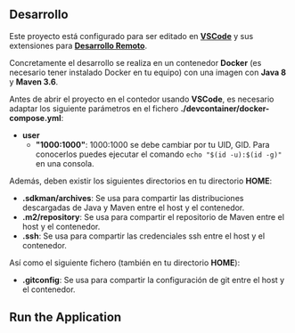 
## Desarrollo

Este proyecto está configurado para ser editado en **[VSCode](https://code.visualstudio.com/)** y sus extensiones para **[Desarrollo Remoto](https://code.visualstudio.com/docs/remote/remote-overview)**.

Concretamente el desarrollo se realiza en un contenedor **Docker** (es necesario tener instalado Docker en tu equipo) con una imagen con **Java 8** y **Maven 3.6**.

Antes de abrir el proyecto en el contedor usando **VSCode**, es necesario adaptar los siguiente parámetros en el fichero **./devcontainer/docker-compose.yml**:
*  **user**
    *  **"1000:1000"**: 1000:1000 se debe cambiar por tu UID, GID.  Para conocerlos puedes ejecutar el comando `echo "$(id -u):$(id -g)"` en una consola.

Además, deben existir los siguientes directorios en tu directorio **HOME**:
* **.sdkman/archives**: Se usa para compartir las distribuciones descargadas de Java y Maven entre el host y el contenedor.
* **.m2/repository**: Se usa para compartir el repositorio de Maven entre el host y el contenedor.
* **.ssh**: Se usa para compartir las credenciales ssh entre el host y el contenedor.

Así como el siguiente fichero (también en tu directorio **HOME**):
* **.gitconfig**: Se usa para compartir la configuración de git entre el host y el contenedor.

## Run the Application

